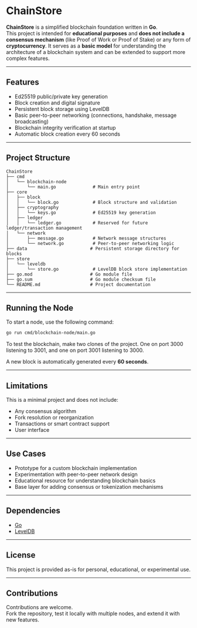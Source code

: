 # ChainStore

**ChainStore** is a simplified blockchain foundation written in **Go**.  
This project is intended for **educational purposes** and **does not include a consensus mechanism** (like Proof of Work or Proof of Stake) or any form of **cryptocurrency**. It serves as a **basic model** for understanding the architecture of a blockchain system and can be extended to support more complex features.

---

## Features

- Ed25519 public/private key generation
- Block creation and digital signature
- Persistent block storage using LevelDB
- Basic peer-to-peer networking (connections, handshake, message broadcasting)
- Blockchain integrity verification at startup
- Automatic block creation every 60 seconds

---

## Project Structure

```
ChainStore
├── cmd
│   └── blockchain-node
│       └── main.go              # Main entry point
├── core
│   ├── block
│   │   └── block.go             # Block structure and validation
│   ├── cryptography
│   │   └── keys.go              # Ed25519 key generation
│   ├── ledger
│   │   └── ledger.go            # Reserved for future ledger/transaction management
│   └── network
│       ├── message.go           # Network message structures
│       └── network.go           # Peer-to-peer networking logic
├── data                        # Persistent storage directory for blocks
├── store
│   └── leveldb
│       └── store.go             # LevelDB block store implementation
├── go.mod                      # Go module file
├── go.sum                      # Go module checksum file
└── README.md                   # Project documentation
```

---

## Running the Node

To start a node, use the following command:

```bash
go run cmd/blockchain-node/main.go
```

To test the blockchain, make two clones of the project. One on port 3000 listening to 3001, and one on port 3001 listening to 3000.

A new block is automatically generated every **60 seconds**.

---

## Limitations

This is a minimal project and does not include:
- Any consensus algorithm
- Fork resolution or reorganization
- Transactions or smart contract support
- User interface

---

## Use Cases

- Prototype for a custom blockchain implementation
- Experimentation with peer-to-peer network design
- Educational resource for understanding blockchain basics
- Base layer for adding consensus or tokenization mechanisms

---

## Dependencies

- [Go](https://golang.org/)
- [LevelDB](https://github.com/syndtr/goleveldb)

---

## License

This project is provided as-is for personal, educational, or experimental use.

---

## Contributions

Contributions are welcome.  
Fork the repository, test it locally with multiple nodes, and extend it with new features.
